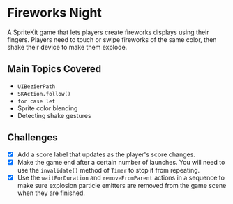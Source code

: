 # Fireworks Night

A SpriteKit game that lets players create fireworks displays using their fingers. Players need to touch or swipe fireworks of the same color, then shake their device to make them explode.

## Main Topics Covered

- `UIBezierPath`
- `SKAction.follow()`
- `for case let`
- Sprite color blending
- Detecting shake gestures

## Challenges
- [x] Add a score label that updates as the player's score changes.
- [x] Make the game end after a certain number of launches. You will need to use the `invalidate()` method of `Timer` to stop it from repeating.
- [x] Use the `waitForDuration` and `removeFromParent` actions in a sequence to make sure explosion particle emitters are removed from the game scene when they are finished.
